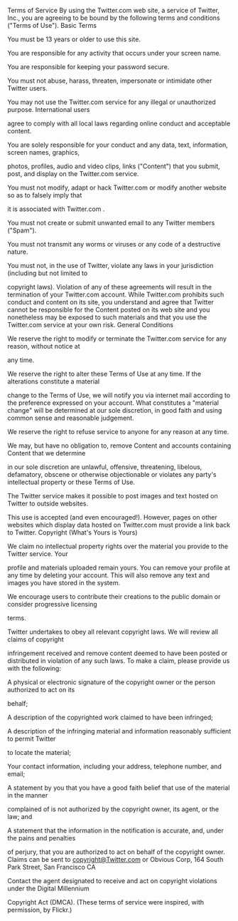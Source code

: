 Terms of Service
By using the Twitter.com web site, a service of Twitter, Inc., you are agreeing to be bound by the following
terms and conditions ("Terms of Use").
Basic Terms


You must be 13 years or older to use this site.


You are responsible for any activity that occurs under your screen name.


You are responsible for keeping your password secure.


You must not abuse, harass, threaten, impersonate or intimidate other Twitter users.


You may not use the Twitter.com service for any illegal or unauthorized purpose. International users


agree to comply with all local laws regarding online conduct and acceptable content.

You are solely responsible for your conduct and any data, text, information, screen names, graphics,

photos, profiles, audio and video clips, links ("Content") that you submit, post, and display on the
Twitter.com service.

You must not modify, adapt or hack Twitter.com or modify another website so as to falsely imply that

it is associated with Twitter.com .


You must not create or submit unwanted email to any Twitter members ("Spam").


You must not transmit any worms or viruses or any code of a destructive nature.


You must not, in the use of Twitter, violate any laws in your jurisdiction (including but not limited to


copyright laws).
Violation of any of these agreements will result in the termination of your Twitter.com account. While
Twitter.com prohibits such conduct and content on its site, you understand and agree that Twitter cannot be
responsible for the Content posted on its web site and you nonetheless may be exposed to such materials and
that you use the Twitter.com service at your own risk.
General Conditions

We reserve the right to modify or terminate the Twitter.com service for any reason, without notice at

any time.

We reserve the right to alter these Terms of Use at any time. If the alterations constitute a material

change to the Terms of Use, we will notify you via internet mail according to the preference expressed
on your account. What constitutes a "material change" will be determined at our sole discretion, in
good faith and using common sense and reasonable judgement.


We reserve the right to refuse service to anyone for any reason at any time.


We may, but have no obligation to, remove Content and accounts containing Content that we determine


in our sole discretion are unlawful, offensive, threatening, libelous, defamatory, obscene or otherwise
objectionable or violates any party's intellectual property or these Terms of Use.

The Twitter service makes it possible to post images and text hosted on Twitter to outside websites.

This use is accepted (and even encouraged!). However, pages on other websites which display data
hosted on Twitter.com must provide a link back to Twitter.
Copyright (What's Yours is Yours)

We claim no intellectual property rights over the material you provide to the Twitter service. Your

profile and materials uploaded remain yours. You can remove your profile at any time by deleting your
account. This will also remove any text and images you have stored in the system.

We encourage users to contribute their creations to the public domain or consider progressive licensing

terms.

Twitter undertakes to obey all relevant copyright laws. We will review all claims of copyright

infringement received and remove content deemed to have been posted or distributed in violation of
any such laws. To make a claim, please provide us with the following:

A physical or electronic signature of the copyright owner or the person authorized to act on its

behalf;


A description of the copyrighted work claimed to have been infringed;


A description of the infringing material and information reasonably sufficient to permit Twitter


to locate the material;


Your contact information, including your address, telephone number, and email;


A statement by you that you have a good faith belief that use of the material in the manner


complained of is not authorized by the copyright owner, its agent, or the law; and

A statement that the information in the notification is accurate, and, under the pains and penalties

of perjury, that you are authorized to act on behalf of the copyright owner.
Claims can be sent to copyright@Twitter.com or Obvious Corp, 164 South Park Street, San Francisco CA

Contact the agent designated to receive and act on copyright violations under the Digital Millennium

Copyright Act (DMCA).
(These terms of service were inspired, with permission, by Flickr.)